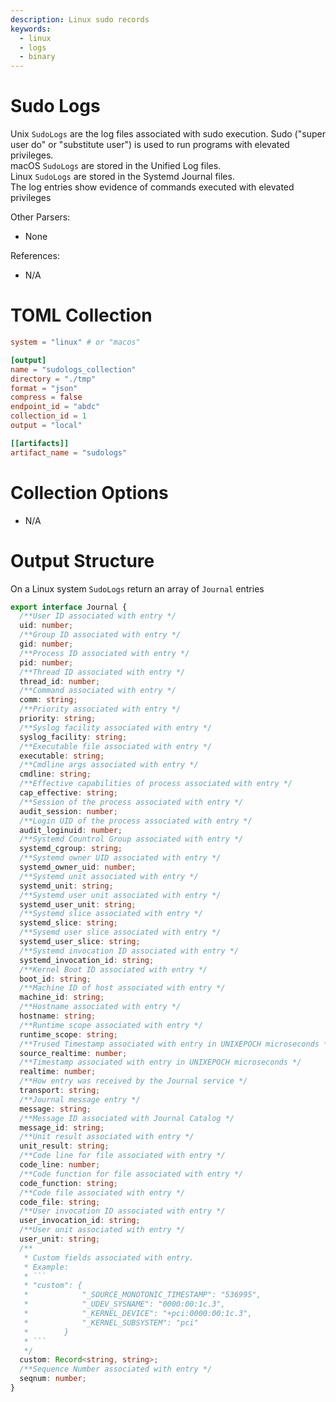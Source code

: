 ```yaml
---
description: Linux sudo records
keywords:
  - linux
  - logs
  - binary
---
```


# Sudo Logs

Unix `SudoLogs` are the log files associated with sudo execution. Sudo ("super
user do" or "substitute user") is used to run programs with elevated
privileges.\
macOS `SudoLogs` are stored in the Unified Log files.\
Linux `SudoLogs` are stored in the Systemd Journal files.\
The log entries show evidence of commands executed with elevated privileges

Other Parsers:

- None

References:

- N/A

# TOML Collection

```toml
system = "linux" # or "macos"

[output]
name = "sudologs_collection"
directory = "./tmp"
format = "json"
compress = false
endpoint_id = "abdc"
collection_id = 1
output = "local"

[[artifacts]]
artifact_name = "sudologs"
```

# Collection Options

- N/A

# Output Structure

On a Linux system `SudoLogs` return an array of `Journal` entries

````typescript
export interface Journal {
  /**User ID associated with entry */
  uid: number;
  /**Group ID associated with entry */
  gid: number;
  /**Process ID associated with entry */
  pid: number;
  /**Thread ID associated with entry */
  thread_id: number;
  /**Command associated with entry */
  comm: string;
  /**Priority associated with entry */
  priority: string;
  /**Syslog facility associated with entry */
  syslog_facility: string;
  /**Executable file associated with entry */
  executable: string;
  /**Cmdline args associated with entry */
  cmdline: string;
  /**Effective capabilities of process associated with entry */
  cap_effective: string;
  /**Session of the process associated with entry */
  audit_session: number;
  /**Login UID of the process associated with entry */
  audit_loginuid: number;
  /**Systemd Countrol Group associated with entry */
  systemd_cgroup: string;
  /**Systemd owner UID associated with entry */
  systemd_owner_uid: number;
  /**Systemd unit associated with entry */
  systemd_unit: string;
  /**Systemd user unit associated with entry */
  systemd_user_unit: string;
  /**Systemd slice associated with entry */
  systemd_slice: string;
  /**Sysemd user slice associated with entry */
  systemd_user_slice: string;
  /**Systemd invocation ID associated with entry */
  systemd_invocation_id: string;
  /**Kernel Boot ID associated with entry */
  boot_id: string;
  /**Machine ID of host associated with entry */
  machine_id: string;
  /**Hostname associated with entry */
  hostname: string;
  /**Runtime scope associated with entry */
  runtime_scope: string;
  /**Trused Timestamp associated with entry in UNIXEPOCH microseconds */
  source_realtime: number;
  /**Timestamp associated with entry in UNIXEPOCH microseconds */
  realtime: number;
  /**How entry was received by the Journal service */
  transport: string;
  /**Journal message entry */
  message: string;
  /**Message ID associated with Journal Catalog */
  message_id: string;
  /**Unit result associated with entry */
  unit_result: string;
  /**Code line for file associated with entry */
  code_line: number;
  /**Code function for file associated with entry */
  code_function: string;
  /**Code file associated with entry */
  code_file: string;
  /**User invocation ID associated with entry */
  user_invocation_id: string;
  /**User unit associated with entry */
  user_unit: string;
  /**
   * Custom fields associated with entry.
   * Example:
   * ```
   * "custom": {
   *            "_SOURCE_MONOTONIC_TIMESTAMP": "536995",
   *            "_UDEV_SYSNAME": "0000:00:1c.3",
   *            "_KERNEL_DEVICE": "+pci:0000:00:1c.3",
   *            "_KERNEL_SUBSYSTEM": "pci"
   *        }
   * ```
   */
  custom: Record<string, string>;
  /**Sequence Number associated with entry */
  seqnum: number;
}
````
